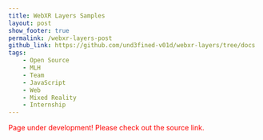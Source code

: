 ```yaml
---
title: WebXR Layers Samples
layout: post
show_footer: true
permalink: /webxr-layers-post
github_link: https://github.com/und3fined-v01d/webxr-layers/tree/docs
tags: 
    - Open Source
    - MLH
    - Team
    - JavaScript
    - Web
    - Mixed Reality
    - Internship
---
```


<span style="color: red">Page under development! Please check out the source link.</span>